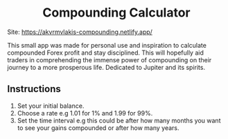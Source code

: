 <div align="center">
 <h1>Compounding Calculator</h1>
 </div>

Site: https://akvrmvlakis-compounding.netlify.app/

This small app was made for personal use and inspiration to calculate compounded Forex profit and stay disciplined. This will hopefully aid traders in comprehending the immense power of compounding on their journey to a more prosperous life. Dedicated to Jupiter and its spirits.

## Instructions

1. Set your initial balance.
2. Choose a rate e.g 1.01 for 1% and 1.99 for 99%.
3. Set the time interval e.g this could be after how many months you want to see your gains compounded or after how many years.
